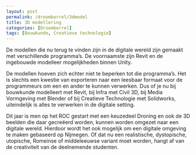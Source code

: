 ```yaml
---
layout: post
permalink: /droomborrel/3dmodel
title: 3D modellering
categories: [Droomborrel]
tags: [Bouwkunde, Creatieve technologie]
---
```


De modellen die nu terug te vinden zijn in de digitale wereld zijn gemaakt met verschillende programma’s. De voornaamste zijn Revit en de ingebouwde modelleer mogelijkheden binnen Unity.

De modellen hoeven zich echter niet te beperken tot die programma’s. Het is slechts een kwestie van exporteren naar een leesbaar formaat voor de programmeurs om een en ander te kunnen verwerken.
Dus of je nu bij bouwkunde modelleert met Revit, bij Infra met Civil 3D, bij Media Vormgeving met Blender of bij Creatieve Technologie met Solidworks, uiteindelijk is alles te verwerken in de digitale setting.

Dit jaar is men op het ROC gestart met een keuzedeel Droning en ook de 3D beelden die daar gecreëerd worden, kunnen worden omgezet naar een digitale wereld. Hierdoor wordt het ook mogelijk om een digitale omgeving te maken gebaseerd op Nijmegen. Of dat nu een realistische, dystopische, utopische, Romeinse of middeleeuwse variant moet worden, hangt af van de creativiteit van de deelnemende studenten.
<model-viewer class="model-viewer" alt="radom house" src="/assets/post/3d-model/Test.glb" shadow-intensity="1" camera-controls touch-action="pan-y"></model-viewer>
